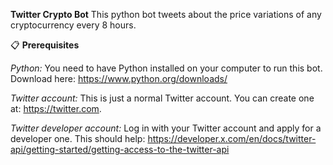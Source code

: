 **Twitter Crypto Bot**
This python bot tweets about the price variations of any cryptocurrency every 8 hours.

📋 **Prerequisites**
  
*Python:* You need to have Python installed on your computer to run this bot. Download here: https://www.python.org/downloads/

*Twitter account:* This is just a normal Twitter account. You can create one at: https://twitter.com.

*Twitter developer account:* Log in with your Twitter account and apply for a developer one. This should help: https://developer.x.com/en/docs/twitter-api/getting-started/getting-access-to-the-twitter-api
